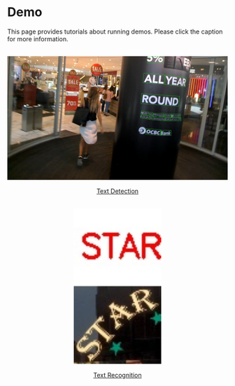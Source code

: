 # Demo

This page provides tutorials about running demos. Please click the caption for more information.

<br>

<div align="center">
    <img src="../resources/demo_text_det_pred.jpg"/><br>

[Text Detection](docs/text_det_demo.md)
</div>

<br>

<div align="center">
    <img src="../resources/demo_text_recog_pred.jpg" width="200px" alt/><br>

[Text Recognition](docs/text_recog_demo.md)
</div>

<br>
